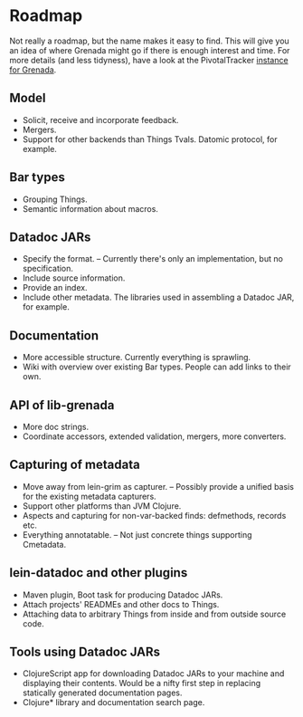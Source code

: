 # Roadmap

Not really a roadmap, but the name makes it easy to find. This will give you an
idea of where Grenada might go if there is enough interest and time. For more
details (and less tidyness), have a look at the PivotalTracker [instance for
Grenada](https://www.pivotaltracker.com/n/projects/1404396).

## Model

 - Solicit, receive and incorporate feedback.
 - Mergers.
 - Support for other backends than Things Tvals. Datomic protocol, for example.

## Bar types

 - Grouping Things.
 - Semantic information about macros.

## Datadoc JARs

 - Specify the format. – Currently there's only an implementation, but no
   specification.
 - Include source information.
 - Provide an index.
 - Include other metadata. The libraries used in assembling a Datadoc JAR, for
   example.

## Documentation

 - More accessible structure. Currently everything is sprawling.
 - Wiki with overview over existing Bar types. People can add links to their
   own.

## API of lib-grenada

 - More doc strings.
 - Coordinate accessors, extended validation, mergers, more converters.

## Capturing of metadata

 - Move away from lein-grim as capturer. – Possibly provide a unified basis for
   the existing metadata capturers.
 - Support other platforms than JVM Clojure.
 - Aspects and capturing for non-var-backed finds: defmethods, records etc.
 - Everything annotatable. – Not just concrete things supporting Cmetadata.

## lein-datadoc and other plugins

 - Maven plugin, Boot task for producing Datadoc JARs.
 - Attach projects' READMEs and other docs to Things.
 - Attaching data to arbitrary Things from inside and from outside source code.

## Tools using Datadoc JARs

 - ClojureScript app for downloading Datadoc JARs to your machine and displaying
   their contents. Would be a nifty first step in replacing statically generated
   documentation pages.
 - Clojure\* library and documentation search page.
